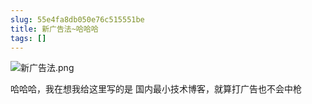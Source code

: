 ```yaml
---
slug: 55e4fa8db050e76c515551be
title: 新广告法~哈哈哈
tags: []
---
```


![新广告法.png](https://static.gaoqixhb.com/Fqhn5gjmojiJ4B-BGI-bkFhzSGYt)
 
 
哈哈哈，我在想我给这里写的是   国内最小技术博客，就算打广告也不会中枪
